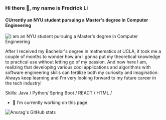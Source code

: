 ### Hi there 👋, my name is Fredrick Li
####  CUrrently an NYU student pursuing a Master's degree in Computer Engineering
![I am an NYU student pursuing a Master's degree in Computer Engineering](https://user-images.githubusercontent.com/76492658/156945143-b5281a22-a5d7-4eaf-8914-3eb53484a885.png)

After I received my Bachelor's degree in mathematics at UCLA, it took me a couple of months to wonder how am I gonna put my theoretical knowledge to practical use without letting go of my passion. And now here I am, realizing that developing various cool applications and algorithms with software engineering skills can fertilize both my curiosity and imagination. Always keep learning and I'm very looking forward to my future career in the tech industry!

Skills: Java / Python/ Spring Boot / REACT / HTML /

- 🔭 I’m currently working on this page. 






![Anurag's GitHub stats](https://github-readme-stats.vercel.app/api?username=Fredrick-Li&show_icons=true&theme=radical)

